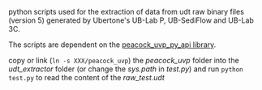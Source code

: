 

python scripts used for the extraction of data from udt raw binary files (version 5) generated by Ubertone's UB-Lab P, UB-SediFlow and UB-Lab 3C.

The scripts are dependent on the [peacock_uvp_py_api library](https://github.com/ubertone/peacock_uvp_py_api).

copy or link (`ln -s XXX/peacock_uvp`) the *peacock_uvp* folder into the *udt_extractor* folder (or change the *sys.path* in *test.py*) and run `python test.py` to read the content of the *raw_test.udt* 
